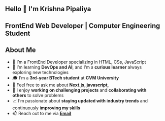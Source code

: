 ## Hello 👋  I'm Krishna Pipaliya
## FrontEnd Web Developer | Computer Engineering Student

## About Me
- 🔭 I’m a FrontEnd Developer specializing in HTML, CSs, JavaScript
- 🌱 I’m learning **DevOps and AI**, and I’m a **curious learner** always exploring new technologies
- 🎓 I’m a **3rd-year BTech student** at **CVM University**
- 💬 Feel free to ask me about **Next.js, javascript,**
- 🚀 I enjoy **working on challenging projects** and **collaborating with others** to solve problems
- 📈 I’m passionate about **staying updated with industry trends** and continuously **improving my skills**
- 📫 Reach out to me via **[Email](mailto:krishnayp1504@gmail.com)**
